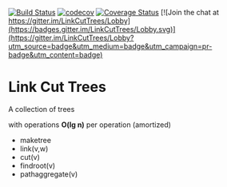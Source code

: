 [![Build Status](https://travis-ci.org/nachinius/LinkCutTrees.svg?branch=master)](https://travis-ci.org/nachinius/LinkCutTrees)
[![codecov](https://codecov.io/gh/nachinius/LinkCutTrees/branch/master/graph/badge.svg)](https://codecov.io/gh/nachinius/LinkCutTrees)
[![Coverage Status](https://coveralls.io/repos/github/nachinius/LinkCutTrees/badge.svg?branch=master)](https://coveralls.io/github/nachinius/LinkCutTrees?branch=master)
[![Join the chat at https://gitter.im/LinkCutTrees/Lobby](https://badges.gitter.im/LinkCutTrees/Lobby.svg)](https://gitter.im/LinkCutTrees/Lobby?utm_source=badge&utm_medium=badge&utm_campaign=pr-badge&utm_content=badge)

# Link Cut Trees

A collection of trees

with operations **O(lg n)** per operation (amortized)
- maketree
- link(v,w)
- cut(v)
- findroot(v)
- pathaggregate(v)



